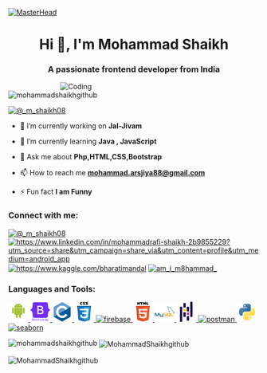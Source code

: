 [![MasterHead](https://www.digitalsolutionservices.com/img/services/web%20development.gif)](https://mohammadShaikh.io)

<h1 align="center">Hi 👋, I'm Mohammad Shaikh</h1>
<h3 align="center">A passionate frontend developer from India</h3>


<img align="right" alt="Coding" width="400" src="https://i.pinimg.com/originals/e4/26/70/e426702edf874b181aced1e2fa5c6cde.gif">



<p align="left"> <img src="https://komarev.com/ghpvc/?username=mohammadshaikhgithub&label=Profile%20views&color=0e75b6&style=flat" alt="mohammadshaikhgithub" /> </p>

<p align="left"> <a href="https://twitter.com/@_m_shaikh08" target="blank"><img src="https://img.shields.io/twitter/follow/@_m_shaikh08?logo=twitter&style=for-the-badge" alt="@_m_shaikh08" /></a> </p>

- 🔭 I’m currently working on **Jal-Jivam**

- 🌱 I’m currently learning **Java , JavaScript**

- 💬 Ask me about **Php,HTML,CSS,Bootstrap**

- 📫 How to reach me **mohammad.arsjiya88@gmail.com**

- ⚡ Fun fact **I am Funny**

<h3 align="left">Connect with me:</h3>
<p align="left">
<a href="https://twitter.com/@_m_shaikh08" target="blank"><img align="center" src="https://raw.githubusercontent.com/rahuldkjain/github-profile-readme-generator/master/src/images/icons/Social/twitter.svg" alt="@_m_shaikh08" height="30" width="40" /></a>
<a href="https://linkedin.com/in/https://www.linkedin.com/in/mohammadrafi-shaikh-2b9855229?utm_source=share&utm_campaign=share_via&utm_content=profile&utm_medium=android_app" target="blank"><img align="center" src="https://raw.githubusercontent.com/rahuldkjain/github-profile-readme-generator/master/src/images/icons/Social/linked-in-alt.svg" alt="https://www.linkedin.com/in/mohammadrafi-shaikh-2b9855229?utm_source=share&utm_campaign=share_via&utm_content=profile&utm_medium=android_app" height="30" width="40" /></a>
<a href="https://kaggle.com/https://www.kaggle.com/mohammadshaikh" target="blank"><img align="center" src="https://raw.githubusercontent.com/rahuldkjain/github-profile-readme-generator/master/src/images/icons/Social/kaggle.svg" alt="https://www.kaggle.com/bharatimandal" height="30" width="40" /></a>
<a href="https://instagram.com/am_i_m8hammad_" target="blank"><img align="center" src="https://raw.githubusercontent.com/rahuldkjain/github-profile-readme-generator/master/src/images/icons/Social/instagram.svg" alt="am_i_m8hammad_" height="30" width="40" /></a>
</p>

<h3 align="left">Languages and Tools:</h3>
<p align="left"> <a href="https://developer.android.com" target="_blank" rel="noreferrer"> <img src="https://raw.githubusercontent.com/devicons/devicon/master/icons/android/android-original-wordmark.svg" alt="android" width="40" height="40"/> </a> <a href="https://getbootstrap.com" target="_blank" rel="noreferrer"> <img src="https://raw.githubusercontent.com/devicons/devicon/master/icons/bootstrap/bootstrap-plain-wordmark.svg" alt="bootstrap" width="40" height="40"/> </a> <a href="https://www.cprogramming.com/" target="_blank" rel="noreferrer"> <img src="https://raw.githubusercontent.com/devicons/devicon/master/icons/c/c-original.svg" alt="c" width="40" height="40"/> </a> <a href="https://www.w3schools.com/css/" target="_blank" rel="noreferrer"> <img src="https://raw.githubusercontent.com/devicons/devicon/master/icons/css3/css3-original-wordmark.svg" alt="css3" width="40" height="40"/> </a> <a href="https://firebase.google.com/" target="_blank" rel="noreferrer"> <img src="https://www.vectorlogo.zone/logos/firebase/firebase-icon.svg" alt="firebase" width="40" height="40"/> </a> <a href="https://www.w3.org/html/" target="_blank" rel="noreferrer"> <img src="https://raw.githubusercontent.com/devicons/devicon/master/icons/html5/html5-original-wordmark.svg" alt="html5" width="40" height="40"/> </a> <a href="https://www.mysql.com/" target="_blank" rel="noreferrer"> <img src="https://raw.githubusercontent.com/devicons/devicon/master/icons/mysql/mysql-original-wordmark.svg" alt="mysql" width="40" height="40"/> </a> <a href="https://pandas.pydata.org/" target="_blank" rel="noreferrer"> <img src="https://raw.githubusercontent.com/devicons/devicon/2ae2a900d2f041da66e950e4d48052658d850630/icons/pandas/pandas-original.svg" alt="pandas" width="40" height="40"/> </a> <a href="https://postman.com" target="_blank" rel="noreferrer"> <img src="https://www.vectorlogo.zone/logos/getpostman/getpostman-icon.svg" alt="postman" width="40" height="40"/> </a> <a href="https://www.python.org" target="_blank" rel="noreferrer"> <img src="https://raw.githubusercontent.com/devicons/devicon/master/icons/python/python-original.svg" alt="python" width="40" height="40"/> </a> <a href="https://seaborn.pydata.org/" target="_blank" rel="noreferrer"> <img src="https://seaborn.pydata.org/_images/logo-mark-lightbg.svg" alt="seaborn" width="40" height="40"/> </a> </p>

<p><img align="left" src="https://github-readme-stats.vercel.app/api/top-langs?username=mohammadshaikhgithub&show_icons=true&locale=en&layout=compact" alt="mohammadshaikhgithub" /></p>

<p>&nbsp;<img align="center" src="https://github-readme-stats.vercel.app/api?username=MohammadShaikhgithub&show_icons=true&locale=en" alt="MohammadShaikhgithub" /></p>

<p><img align="center" src="https://github-readme-streak-stats.herokuapp.com/?user=MohammadShaikhgithub&" alt="MohammadShaikhgithub" /></p>
